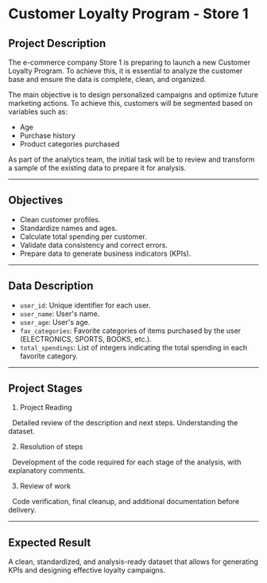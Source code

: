 # Customer Loyalty Program - Store 1

## Project Description

The e-commerce company Store 1 is preparing to launch a new Customer Loyalty Program. To achieve this, it is essential to analyze the customer base and ensure the data is complete, clean, and organized.

The main objective is to design personalized campaigns and optimize future marketing actions. To achieve this, customers will be segmented based on variables such as:

- Age
- Purchase history
- Product categories purchased

As part of the analytics team, the initial task will be to review and transform a sample of the existing data to prepare it for analysis.

---

## Objectives

- Clean customer profiles.
- Standardize names and ages.
- Calculate total spending per customer.
- Validate data consistency and correct errors.
- Prepare data to generate business indicators (KPIs).

---

## Data Description

- `user_id`: Unique identifier for each user.
- `user_name`: User's name.
- `user_age`: User's age.
- `fav_categories`: Favorite categories of items purchased by the user (ELECTRONICS, SPORTS, BOOKS, etc.).
- `total_spendings`: List of integers indicating the total spending in each favorite category.

---

## Project Stages

1. Project Reading

&nbsp; Detailed review of the description and next steps. Understanding the dataset.

2. Resolution of steps

&nbsp; Development of the code required for each stage of the analysis, with explanatory comments.

3. Review of work

&nbsp; Code verification, final cleanup, and additional documentation before delivery.

---

## Expected Result

A clean, standardized, and analysis-ready dataset that allows for generating KPIs and designing effective loyalty campaigns.